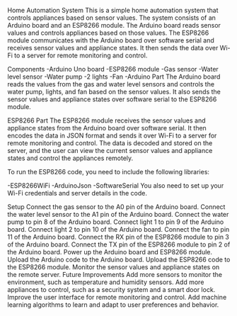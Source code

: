 Home Automation System
This is a simple home automation system that controls appliances based on sensor values. The system consists of an Arduino board and an ESP8266 module. The Arduino board reads sensor values and controls appliances based on those values. The ESP8266 module communicates with the Arduino board over software serial and receives sensor values and appliance states. It then sends the data over Wi-Fi to a server for remote monitoring and control.

Components
-Arduino Uno board
-ESP8266 module
-Gas sensor
-Water level sensor
-Water pump
-2 lights
-Fan
-Arduino Part
The Arduino board reads the values from the gas and water level sensors and controls the water pump, lights, and fan based on the sensor values. It also sends the sensor values and appliance states over software serial to the ESP8266 module.

ESP8266 Part
The ESP8266 module receives the sensor values and appliance states from the Arduino board over software serial. It then encodes the data in JSON format and sends it over Wi-Fi to a server for remote monitoring and control. The data is decoded and stored on the server, and the user can view the current sensor values and appliance states and control the appliances remotely.

To run the ESP8266 code, you need to include the following libraries:

-ESP8266WiFi
-ArduinoJson
-SoftwareSerial
You also need to set up your Wi-Fi credentials and server details in the code.

Setup
Connect the gas sensor to the A0 pin of the Arduino board.
Connect the water level sensor to the A1 pin of the Arduino board.
Connect the water pump to pin 8 of the Arduino board.
Connect light 1 to pin 9 of the Arduino board.
Connect light 2 to pin 10 of the Arduino board.
Connect the fan to pin 11 of the Arduino board.
Connect the RX pin of the ESP8266 module to pin 3 of the Arduino board.
Connect the TX pin of the ESP8266 module to pin 2 of the Arduino board.
Power up the Arduino board and ESP8266 module.
Upload the Arduino code to the Arduino board.
Upload the ESP8266 code to the ESP8266 module.
Monitor the sensor values and appliance states on the remote server.
Future Improvements
Add more sensors to monitor the environment, such as temperature and humidity sensors.
Add more appliances to control, such as a security system and a smart door lock.
Improve the user interface for remote monitoring and control.
Add machine learning algorithms to learn and adapt to user preferences and behavior.
